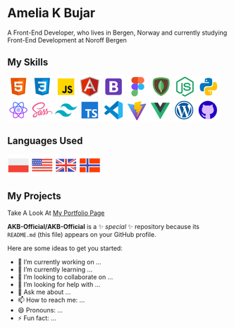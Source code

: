 # Amelia K Bujar

A Front-End Developer, who lives in Bergen, Norway and currently studying Front-End Development at Noroff Bergen


## My Skills
![HTML ICON](./media/html-icon.png) 
![CSS ICON](./media/css-icon.png)
![JavaScript ICON](./media/js-icon.png)
![ANGULAR JS ICON](./media/angular-js-icon.png)
![BOOTSTRAP ICON](./media/bootstrap-icon.png)
![FIGMA ICON](./media/figma-icon.png)
![MONGODB ICON](./media/mongodb-icon.png)
![NODE JS ICON](./media/node-js-icon.png)
![PYTHON ICON](./media/python-icon.png)
![REACT ICON](./media/react-icon.png)
![SASS ICON](./media/sass.icon.png)
![TAILWIND ICON](./media/tailwind-icon.png)
![TYPESCRIPT ICON](./media/typescript-icon.png)
![VISUAL CODE STUDIO ICON](./media/visual-studio-code-icon.png)
![VITE ICON](./media/vite-icon.png)
![VUE JS ICON](./media/vue-js-icon.png)
![WORDPRESS ICON](./media/wordpress-icon.png)
![GITHUB ICON](./media/github-icon-one.png)

## Languages Used
![POLAND FLAG ICON](./media/poland-flag.png)
![USA FLAG ICON](./media/usa-flag.png)
![UK FLAG ICON](./media/uk-flag.png)
![NORWAY FLAG ICON](./media/norway-flag.png)

## My Projects
Take A Look At [My Portfolio Page](https://ameliakbujar.com)

**AKB-Official/AKB-Official** is a ✨ _special_ ✨ repository because its `README.md` (this file) appears on your GitHub profile.

Here are some ideas to get you started:

- 🔭 I’m currently working on ...
- 🌱 I’m currently learning ...
- 👯 I’m looking to collaborate on ...
- 🤔 I’m looking for help with ...
- 💬 Ask me about ...
- 📫 How to reach me: ...
- 😄 Pronouns: ...
- ⚡ Fun fact: ...